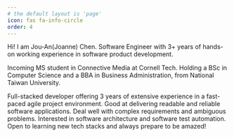 ```yaml
---
# the default layout is 'page'
icon: fas fa-info-circle
order: 4
---
```


Hi! I am Jou-An(Joanne) Chen. Software Engineer with 3+ years of hands-on working experience in software product development.

Incoming MS student in Connective Media at Cornell Tech. Holding a BSc in Computer Science and a BBA in Business Administration, from National Taiwan University. 

Full-stacked developer offering 3 years of extensive experience in a fast-paced agile project environment. Good at delivering readable and reliable software applications. Deal well with complex requirements and ambiguous problems. Interested in software architecture and software test automation. Open to learning new tech stacks and always prepare to be amazed!
